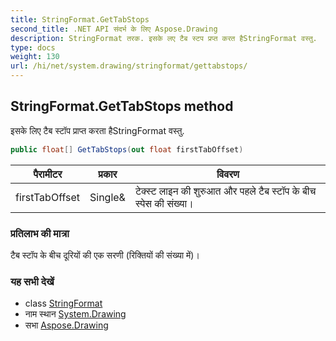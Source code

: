 ```yaml
---
title: StringFormat.GetTabStops
second_title: .NET API संदर्भ के लिए Aspose.Drawing
description: StringFormat तरक. इसके लए टैब स्टप प्रप्त करत हैStringFormat वस्तु.
type: docs
weight: 130
url: /hi/net/system.drawing/stringformat/gettabstops/
---
```

## StringFormat.GetTabStops method

इसके लिए टैब स्टॉप प्राप्त करता हैStringFormat वस्तु.

```csharp
public float[] GetTabStops(out float firstTabOffset)
```

| पैरामीटर | प्रकार | विवरण |
| --- | --- | --- |
| firstTabOffset | Single& | टेक्स्ट लाइन की शुरुआत और पहले टैब स्टॉप के बीच स्पेस की संख्या। |

### प्रतिलाभ की मात्रा

टैब स्टॉप के बीच दूरियों की एक सरणी (रिक्तियों की संख्या में)।

### यह सभी देखें

* class [StringFormat](../)
* नाम स्थान [System.Drawing](../../stringformat/)
* सभा [Aspose.Drawing](../../../)


